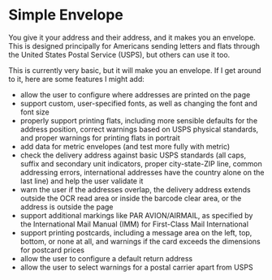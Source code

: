Simple Envelope
===============

You give it your address and their address, and it makes you an envelope. This is designed principally for Americans sending letters and flats through the United States Postal Service (USPS), but others can use it too.

This is currently very basic, but it will make you an envelope. If I get around to it, here are some features I might add:

- allow the user to configure where addresses are printed on the page
- support custom, user-specified fonts, as well as changing the font and font size
- properly support printing flats, including more sensible defaults for the address position, correct warnings based on USPS physical standards, and proper warnings for printing flats in portrait
- add data for metric envelopes (and test more fully with metric)
- check the delivery address against basic USPS standards (all caps, suffix and secondary unit indicators, proper city-state-ZIP line, common addressing errors, international addresses have the country alone on the last line) and help the user validate it
- warn the user if the addresses overlap, the delivery address extends outside the OCR read area or inside the barcode clear area, or the address is outside the page
- support additional markings like PAR AVION/AIRMAIL, as specified by the International Mail Manual (IMM) for First-Class Mail International
- support printing postcards, including a message area on the left, top, bottom, or none at all, and warnings if the card exceeds the dimensions for postcard prices
- allow the user to configure a default return address
- allow the user to select warnings for a postal carrier apart from USPS
